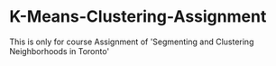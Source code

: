 # K-Means-Clustering-Assignment
This is only for course Assignment of 'Segmenting and Clustering Neighborhoods in Toronto'
